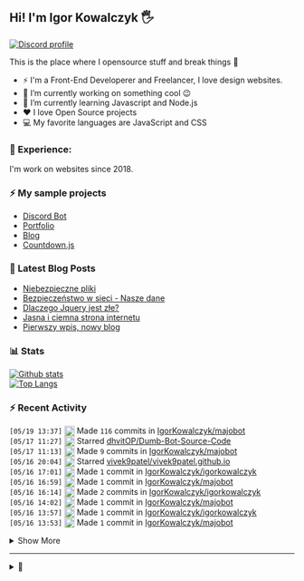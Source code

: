 ## Hi! I'm Igor Kowalczyk 🖐️
[![Discord profile](https://discord.c99.nl/widget/theme-3/440200028292907048.png)](https://discord.com/users/440200028292907048)

This is the place where I opensource stuff and break things :rofl:

- ⚡  I'm a Front-End Developerer and Freelancer, I love design websites. 
- 🔭 I’m currently working on something cool :wink:
- 🌱 I’m currently learning Javascript and Node.js
- ❤️ I love Open Source projects
- 💻 My favorite languages are JavaScript and CSS

### 💪 Experience:
I'm work on websites since 2018.

### ⚡ My sample projects

* [Discord Bot](https://github.com/aurolia-css/majo-rebuild)
* [Portfolio](https://igorkowalczyk.github.io)
* [Blog](https://igorkowalczyk.github.io/blog)
* [Countdown.js](https://igorkowalczyk.github.io/countdown.js)

### 📕 Latest Blog Posts
<!-- FEED-START -->
 - [Niebezpieczne pliki](https://igorkowalczyk.github.io/blog/internet/2020/07/27/Niebezpieczne-pliki)
- [Bezpieczeństwo w sieci - Nasze dane](https://igorkowalczyk.github.io/blog/internet/2020/01/22/Bezpiecze%C5%84stwo-w-sieci-nasze-dane)
- [Dlaczego Jquery jest złe?](https://igorkowalczyk.github.io/blog/internet/programowanie/javascript/2020/01/19/Dlaczego-Jquery-jest-z%C5%82e)
- [Jasna i ciemna strona internetu](https://igorkowalczyk.github.io/blog/internet/2019/12/28/Jasna-i-ciemna-strona-internetu)
- [Pierwszy wpis, nowy blog](https://igorkowalczyk.github.io/blog/offtop/2019/12/22/Pierwszy-wpis,-nowy-blog)
 <!-- FEED-END -->

### 📊 Stats
[![Github stats](https://readme-igorkowalczyk.vercel.app/api?username=IgorKowalczyk&show_icons=true&bg_color=0D1117&text_color=c9d1d9&title_color=c9d1d9&icon_color=ffffff&border_color=30363D&include_all_commits=true)](https://igorkowalczyk.github.io)<br>
[![Top Langs](https://readme-igorkowalczyk.vercel.app/api/top-langs/?username=igorkowalczyk&layout=compact&bg_color=0D1117&text_color=c9d1d9&title_color=c9d1d9&border_color=30363D)](https://igorkowalczyk.github.io)


### :zap: Recent Activity
<!--START_SECTION:activity-->
`[05/19 13:37]` <img alt="📝" src="https://github.com/cheesits456/github-activity-readme/raw/master/icons/commit.png" align="top" height="18"> Made `116` commits in [IgorKowalczyk/majobot](https://github.com/IgorKowalczyk/majobot)  
`[05/17 11:27]` <img alt="⭐" src="https://github.com/cheesits456/github-activity-readme/raw/master/icons/star.png" align="top" height="18"> Starred [dhvitOP/Dumb-Bot-Source-Code](https://github.com/dhvitOP/Dumb-Bot-Source-Code)  
`[05/17 11:13]` <img alt="📝" src="https://github.com/cheesits456/github-activity-readme/raw/master/icons/commit.png" align="top" height="18"> Made `9` commits in [IgorKowalczyk/majobot](https://github.com/IgorKowalczyk/majobot)  
`[05/16 20:04]` <img alt="⭐" src="https://github.com/cheesits456/github-activity-readme/raw/master/icons/star.png" align="top" height="18"> Starred [vivek9patel/vivek9patel.github.io](https://github.com/vivek9patel/vivek9patel.github.io)  
`[05/16 17:01]` <img alt="📝" src="https://github.com/cheesits456/github-activity-readme/raw/master/icons/commit.png" align="top" height="18"> Made `1` commit in [IgorKowalczyk/igorkowalczyk](https://github.com/IgorKowalczyk/igorkowalczyk)  
`[05/16 16:59]` <img alt="📝" src="https://github.com/cheesits456/github-activity-readme/raw/master/icons/commit.png" align="top" height="18"> Made `1` commit in [IgorKowalczyk/majobot](https://github.com/IgorKowalczyk/majobot)  
`[05/16 16:14]` <img alt="📝" src="https://github.com/cheesits456/github-activity-readme/raw/master/icons/commit.png" align="top" height="18"> Made `2` commits in [IgorKowalczyk/igorkowalczyk](https://github.com/IgorKowalczyk/igorkowalczyk)  
`[05/16 14:02]` <img alt="📝" src="https://github.com/cheesits456/github-activity-readme/raw/master/icons/commit.png" align="top" height="18"> Made `1` commit in [IgorKowalczyk/majobot](https://github.com/IgorKowalczyk/majobot)  
`[05/16 13:57]` <img alt="📝" src="https://github.com/cheesits456/github-activity-readme/raw/master/icons/commit.png" align="top" height="18"> Made `1` commit in [IgorKowalczyk/igorkowalczyk](https://github.com/IgorKowalczyk/igorkowalczyk)  
`[05/16 13:53]` <img alt="📝" src="https://github.com/cheesits456/github-activity-readme/raw/master/icons/commit.png" align="top" height="18"> Made `1` commit in [IgorKowalczyk/majobot](https://github.com/IgorKowalczyk/majobot)  

<details><summary>Show More</summary>

`[05/16 13:31]` <img alt="📝" src="https://github.com/cheesits456/github-activity-readme/raw/master/icons/commit.png" align="top" height="18"> Made `2` commits in [IgorKowalczyk/igorkowalczyk](https://github.com/IgorKowalczyk/igorkowalczyk)  
`[05/16 13:25]` <img alt="📝" src="https://github.com/cheesits456/github-activity-readme/raw/master/icons/commit.png" align="top" height="18"> Made `11` commits in [IgorKowalczyk/majobot](https://github.com/IgorKowalczyk/majobot)  
`[05/15 19:03]` <img alt="❌" src="https://github.com/cheesits456/github-activity-readme/raw/master/icons/pr-close.png" align="top" height="18"> Closed PR [`#2`](https://github.com//aurolia-css/majo-rebuild/pull/2 'MajoBOT Brazilian Portuguese translation and new commands [WIP]') in [aurolia-css/majo-rebuild](https://github.com/aurolia-css/majo-rebuild)  
`[05/15 19:03]` <img alt="🗣" src="https://github.com/cheesits456/github-activity-readme/raw/master/icons/comment.png" align="top" height="18"> Commented on [`#2`](https://github.com//aurolia-css/majo-rebuild/issues/2 'MajoBOT Brazilian Portuguese translation and new commands [WIP]') in [aurolia-css/majo-rebuild](https://github.com/aurolia-css/majo-rebuild)  
`[05/15 19:02]` <img alt="📝" src="https://github.com/cheesits456/github-activity-readme/raw/master/icons/commit.png" align="top" height="18"> Made `1` commit in [aurolia-css/majo-rebuild](https://github.com/aurolia-css/majo-rebuild)  
`[05/15 19:00]` <img alt="📝" src="https://github.com/cheesits456/github-activity-readme/raw/master/icons/commit.png" align="top" height="18"> Made `4` commits in [IgorKowalczyk/majobot](https://github.com/IgorKowalczyk/majobot)  
`[05/15 13:23]` <img alt="🗣" src="https://github.com/cheesits456/github-activity-readme/raw/master/icons/comment.png" align="top" height="18"> Commented on [`#9`](https://github.com//IgorKowalczyk/majobot/issues/9 'Update to Discord.js v12.3.1') in [IgorKowalczyk/majobot](https://github.com/IgorKowalczyk/majobot)  
`[05/15 13:16]` <img alt="📝" src="https://github.com/cheesits456/github-activity-readme/raw/master/icons/commit.png" align="top" height="18"> Made `1000` commits in [IgorKowalczyk/majobot](https://github.com/IgorKowalczyk/majobot)  
`[05/15 13:15]` <img alt="🎉" src="https://github.com/cheesits456/github-activity-readme/raw/master/icons/merge.png" align="top" height="18"> Merged PR [`#9`](https://github.com//IgorKowalczyk/majobot/pull/9 'Update to Discord.js v12.3.1') in [IgorKowalczyk/majobot](https://github.com/IgorKowalczyk/majobot)  
`[05/15 13:08]` <img alt="📝" src="https://github.com/cheesits456/github-activity-readme/raw/master/icons/commit.png" align="top" height="18"> Made `16` commits in [aurolia-css/majo-rebuild](https://github.com/aurolia-css/majo-rebuild)  
`[05/15 13:05]` <img alt="📝" src="https://github.com/cheesits456/github-activity-readme/raw/master/icons/commit.png" align="top" height="18"> Made `1` commit in [IgorKowalczyk/majobot](https://github.com/IgorKowalczyk/majobot)  
`[05/15 12:49]` <img alt="📂" src="https://github.com/cheesits456/github-activity-readme/raw/master/icons/create-branch.png" align="top" height="18"> Created branch [`aurolia-css-master`](https://github.com/aurolia-css/majo-rebuild/tree/aurolia-css-master) in [aurolia-css/majo-rebuild](https://github.com/aurolia-css/majo-rebuild)  
`[05/15 11:24]` <img alt="📝" src="https://github.com/cheesits456/github-activity-readme/raw/master/icons/commit.png" align="top" height="18"> Made `1` commit in [aurolia-css/majo-rebuild](https://github.com/aurolia-css/majo-rebuild)  
`[05/15 11:08]` <img alt="🏷" src="https://github.com/cheesits456/github-activity-readme/raw/master/icons/release.png" align="top" height="18"> Released [`v0.0.1`](https://github.com/IgorKowalczyk/majobot/releases/tag/v0.0.1) in [IgorKowalczyk/majobot](https://github.com/IgorKowalczyk/majobot)  
`[05/15 10:43]` <img alt="📝" src="https://github.com/cheesits456/github-activity-readme/raw/master/icons/commit.png" align="top" height="18"> Made `2` commits in [IgorKowalczyk/igorkowalczyk](https://github.com/IgorKowalczyk/igorkowalczyk)  
`[05/15 10:24]` <img alt="📂" src="https://github.com/cheesits456/github-activity-readme/raw/master/icons/create-branch.png" align="top" height="18"> Created branch [`master`](https://github.com/IgorKowalczyk/github-readme-stats/tree/master) in [IgorKowalczyk/github-readme-stats](https://github.com/IgorKowalczyk/github-readme-stats)  
`[05/15 10:23]` <img alt="➕" src="https://github.com/cheesits456/github-activity-readme/raw/master/icons/create-repo.png" align="top" height="18"> Created repository [IgorKowalczyk/github-readme-stats](https://github.com/IgorKowalczyk/github-readme-stats)  
`[05/15 10:19]` <img alt="📝" src="https://github.com/cheesits456/github-activity-readme/raw/master/icons/commit.png" align="top" height="18"> Made `2` commits in [IgorKowalczyk/igorkowalczyk](https://github.com/IgorKowalczyk/igorkowalczyk)  
`[05/14 21:21]` <img alt="📝" src="https://github.com/cheesits456/github-activity-readme/raw/master/icons/commit.png" align="top" height="18"> Made `132` commits in [aurolia-css/majo-rebuild](https://github.com/aurolia-css/majo-rebuild)  

</details>
<!--END_SECTION:activity-->

---

<details>
 <summary>🥚</summary>
 <h5>The cake is a lie 🍰❤️</h5>
 <a href="https://igorkowalczyk.github.io"><img src="https://komarev.com/ghpvc/?username=igorkowalczyk&style=flat-square&color=333333" alt="Github profile views"></a>
</details>